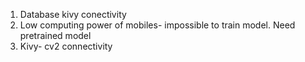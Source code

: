 1) Database kivy conectivity
2) Low computing power of mobiles- impossible to train model. Need pretrained model
3) Kivy- cv2 connectivity
